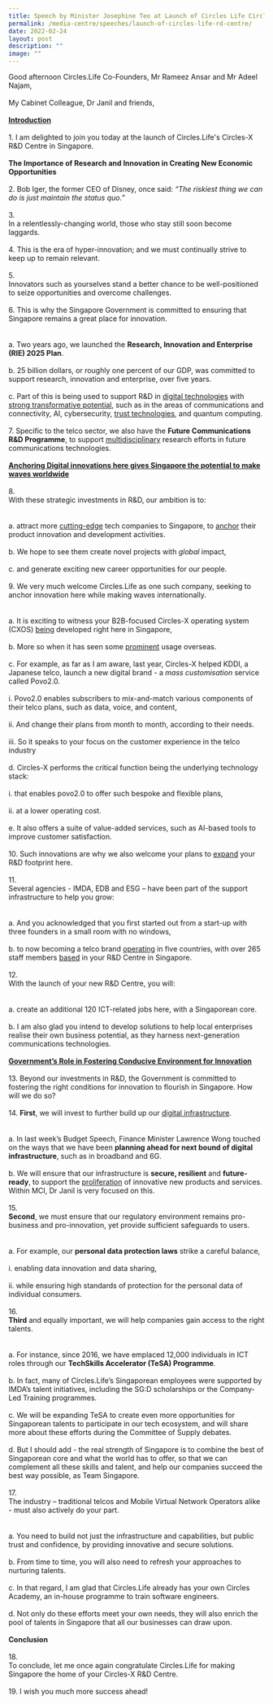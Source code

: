 ```yaml
---
title: Speech by Minister Josephine Teo at Launch of Circles Life Circles X R&D Centre
permalink: /media-centre/speeches/launch-of-circles-life-rd-centre/
date: 2022-02-24
layout: post
description: ""
image: ""
---
```

Good afternoon Circles.Life Co-Founders, Mr Rameez Ansar and Mr Adeel Najam,<br>
<br>
My Cabinet Colleague, Dr Janil and friends,&nbsp;&nbsp;<br>
<br>
<strong><span style="text-decoration: underline;">Introduction</span></strong><br>
<br>
1.<span style="white-space: pre;">		</span>I am delighted to join you today at the launch of Circles.Life's Circles-X R&amp;D Centre in Singapore.<br>
<br>
<strong>The Importance of Research and Innovation in Creating New Economic Opportunities</strong><br>
<br>
2.<span style="white-space: pre;">		</span>Bob Iger, the former CEO of Disney, once said: <em>“The riskiest thing we can do is just maintain the status quo.”</em><br>
<br>
3.<span style="white-space: pre;">		</span>In a relentlessly-changing world, those who stay still soon become laggards.<br>
<br>
4.<span style="white-space: pre;">		</span>This is the era of hyper-innovation; and we must continually strive to keep up to remain relevant.<br>
<br>
5.<span style="white-space: pre;">		</span>Innovators such as yourselves stand a better chance to be well-positioned to seize opportunities and overcome challenges.<br>
<br>
6.<span style="white-space: pre;">		</span>This is why the Singapore Government is committed to ensuring that Singapore remains a great place for innovation.<br>
<br>
<span style="white-space: pre;">		</span>a.<span style="white-space: pre;">	</span>Two years ago, we launched the <strong>Research, Innovation and Enterprise (RIE) 2025 Plan</strong>.<br>
<span style="white-space: pre;">		</span>b.<span style="white-space: pre;">	</span>25 billion dollars, or roughly one percent of our GDP, was committed to support research, innovation and enterprise, over five years.&nbsp;<br>
<span style="white-space: pre;">		</span>c.<span style="white-space: pre;">	</span>Part of this is being used to support R&amp;D in <span style="text-decoration: underline;">digital technologies</span> with <span style="text-decoration: underline;">strong transformative potential</span>, such as in the areas of communications and connectivity, AI, cybersecurity,&nbsp;<span style="text-decoration: underline;">trust technologies</span>, and quantum computing.<br>
<br>
7.<span style="white-space: pre;">		</span>Specific to the telco sector, we also have the <strong>Future Communications R&amp;D Programme</strong>, to support <span style="text-decoration: underline;">multidisciplinary</span> research efforts in future communications technologies.<br>
<br>
<strong><span style="text-decoration: underline;">Anchoring Digital innovations here gives Singapore the potential to make waves worldwide</span></strong><br>
<br>
8.<span style="white-space: pre;">		</span>With these strategic investments in R&amp;D, our ambition is to:<br>
<br>
<span style="white-space: pre;">		</span>a.<span style="white-space: pre;">	</span>attract more <span style="text-decoration: underline;">cutting-edge</span> tech companies to Singapore, to <span style="text-decoration: underline;">anchor</span> their product innovation and development activities.<br>
<span style="white-space: pre;">		</span>b.<span style="white-space: pre;">	</span>We hope to see them create novel projects with <em>global</em> impact,<br>
<span style="white-space: pre;">		</span>c.<span style="white-space: pre;">	</span>and generate exciting new career opportunities for our people.<br>
<br>
9.<span style="white-space: pre;">		</span>We very much welcome Circles.Life as one such company, seeking to anchor innovation here while making waves internationally.<br>
<br>
<span style="white-space: pre;">		</span>a.<span style="white-space: pre;">	</span>It is exciting to witness your B2B-focused Circles-X operating system (CXOS) <span style="text-decoration: underline;">being</span> developed right here in Singapore,<br>
<span style="white-space: pre;">		</span>b.<span style="white-space: pre;">	</span>More so when it has seen some <span style="text-decoration: underline;">prominent</span> usage overseas.<br>
<span style="white-space: pre;">		</span>c.<span style="white-space: pre;">	</span>For example, as far as I am aware, last year, Circles-X helped KDDI, a Japanese telco, launch a new digital brand - a <em>mass customisation</em> service called Povo2.0.<br>
<span style="white-space: pre;">			</span>i.<span style="white-space: pre;">	</span>Povo2.0 enables subscribers to mix-and-match various components of their telco plans, such as data, voice, and content,<br>
<span style="white-space: pre;">			</span>ii.<span style="white-space: pre;">	</span>And change their plans from month to month, according to their needs.<br>
<span style="white-space: pre;">			</span>iii.<span style="white-space: pre;">	</span>So it speaks to your focus on the customer experience in the telco industry<br>
<span style="white-space: pre;">		</span>d.<span style="white-space: pre;">	</span>Circles-X performs the critical function being the underlying technology stack:<br>
<span style="white-space: pre;">			</span>i.<span style="white-space: pre;">	</span>that enables povo2.0 to offer such bespoke and flexible plans,<br>
<span style="white-space: pre;">			</span>ii.<span style="white-space: pre;">	</span>at a lower operating cost.<br>
<span style="white-space: pre;">		</span>e.<span style="white-space: pre;">	</span>It also offers a suite of value-added services, such as AI-based tools to improve customer satisfaction.<br>
<br>
10.<span style="white-space: pre;">		</span>Such innovations are why we also welcome your plans to <span style="text-decoration: underline;">expand</span> your R&amp;D footprint here.<br>
<br>
11.<span style="white-space: pre;">		</span>Several agencies - IMDA, EDB and ESG – have been part of the support infrastructure to help you grow:<br>
<br>
<span style="white-space: pre;">		</span>a.<span style="white-space: pre;">	</span>And you acknowledged that you first started out from a start-up with three founders in a small room with no windows,<br>
<span style="white-space: pre;">		</span>b.<span style="white-space: pre;">	</span>to now becoming a telco brand <span style="text-decoration: underline;">operating</span> in five countries, with over 265 staff members <span style="text-decoration: underline;">based</span> in your R&amp;D Centre in Singapore.<br>
&nbsp;&nbsp;<br>
12.<span style="white-space: pre;">		</span>With the launch of your new R&amp;D Centre, you will:<br>
<br>
<span style="white-space: pre;">		</span>a.<span style="white-space: pre;">	</span>create an additional 120 ICT-related jobs here, with a Singaporean core.<br>
<span style="white-space: pre;">		</span>b.<span style="white-space: pre;">	</span>I am also glad you intend to develop solutions to help local enterprises realise their own business potential, as they harness next-generation communications technologies.<br>
<br>
<strong><span style="text-decoration: underline;">Government’s Role in Fostering Conducive Environment for Innovation</span></strong><br>
&nbsp;<br>
13.<span style="white-space: pre;">		</span>Beyond our investments in R&amp;D, the Government is committed to fostering the right conditions for innovation to flourish in Singapore. How will we do so?<br>
<br>
14.<span style="white-space: pre;">		</span><strong>First</strong>, we will invest to further build up our <span style="text-decoration: underline;">digital infrastructure</span>.<br>
<br>
<span style="white-space: pre;">		</span>a.<span style="white-space: pre;">	</span>In last week’s Budget Speech, Finance Minister Lawrence Wong touched on the ways that we have been <strong>planning ahead for next bound of digital infrastructure</strong>, such as in broadband and 6G.<br>
<span style="white-space: pre;">		</span>b.<span style="white-space: pre;">	</span>We will ensure that our infrastructure is <strong>secure, resilient</strong> and <strong>future-ready</strong>, to support the <span style="text-decoration: underline;">proliferation</span> of innovative new products and services. Within MCI, Dr Janil is very focused on this.<br>
<br>
15.<span style="white-space: pre;">		</span><strong>Second</strong>, we must ensure that our regulatory environment remains pro-business and pro-innovation, yet provide sufficient safeguards to users.&nbsp;<br>
<br>
<span style="white-space: pre;">		</span>a.<span style="white-space: pre;">	</span>For example, our <strong>personal data protection laws</strong> strike a careful balance,<br>
<span style="white-space: pre;">			</span>i.<span style="white-space: pre;">	</span>enabling data innovation and data sharing,&nbsp;<br>
<span style="white-space: pre;">			</span>ii.<span style="white-space: pre;">	</span>while ensuring high standards of protection for the personal data of individual consumers.<br>
<br>
16.<span style="white-space: pre;">		</span><strong>Third</strong> and equally important, we will help companies gain access to the right talents.<br>
<br>
<span style="white-space: pre;">		</span>a.<span style="white-space: pre;">	</span>For instance, since 2016, we have emplaced 12,000 individuals in ICT roles through our <strong>TechSkills Accelerator (TeSA) Programme</strong>.<br>
<span style="white-space: pre;">		</span>b.<span style="white-space: pre;">	</span>In fact, many of Circles.Life’s Singaporean employees were supported by IMDA’s talent initiatives, including the SG:D scholarships or the Company-Led Training programmes.<br>
<span style="white-space: pre;">		</span>c.<span style="white-space: pre;">	</span>We will be expanding TeSA to create even more opportunities for Singaporean talents to participate in our tech ecosystem, and will share more about these efforts during the Committee of Supply debates.<br>
<span style="white-space: pre;">		</span>d.<span style="white-space: pre;">	</span>But I should add - the real strength of Singapore is to combine the best of Singaporean core and what the world has to offer, so that we can complement all these skills and talent, and help our companies succeed the best way possible, as Team Singapore.<br>
<br>
17.<span style="white-space: pre;">		</span>The industry – traditional telcos and Mobile Virtual Network Operators alike - must also actively do your part.<br>
<br>
<span style="white-space: pre;">		</span>a.<span style="white-space: pre;">	</span>You need to build not just the infrastructure and capabilities, but public trust and confidence, by providing innovative and secure solutions.<br>
<span style="white-space: pre;">		</span>b.<span style="white-space: pre;">	</span>From time to time, you will also need to refresh your approaches to nurturing talents.<br>
<span style="white-space: pre;">		</span>c.<span style="white-space: pre;">	</span>In that regard, I am glad that Circles.Life already has your own Circles Academy, an in-house programme to train software engineers.&nbsp;<br>
<span style="white-space: pre;">		</span>d.<span style="white-space: pre;">	</span>Not only do these efforts meet your own needs, they will also enrich the pool of talents in Singapore that all our businesses can draw upon.<br>
<br>
<strong>Conclusion</strong><br>
<br>
18.<span style="white-space: pre;">		</span>To conclude, let me once again congratulate Circles.Life for making Singapore the home of your Circles-X R&amp;D Centre.<br>
<br>
19.<span style="white-space: pre;">		</span>I wish you much more success ahead!<br>
<div>&nbsp;</div>